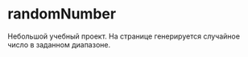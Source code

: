 # randomNumber

Небольшой учебный проект.
На странице генерируется случайное число в заданном диапазоне.
